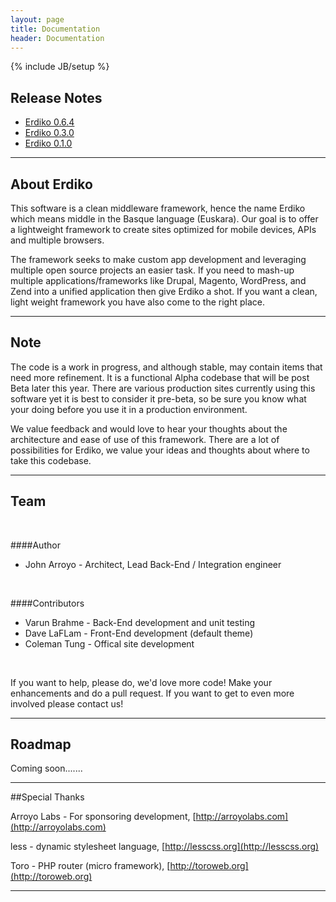 ```yaml
---
layout: page
title: Documentation 
header: Documentation
---
```

{% include JB/setup %}
## Release Notes

* <a href="#">Erdiko 0.6.4</a>
* <a href="#">Erdiko 0.3.0</a>
* <a href="#">Erdiko 0.1.0</a>

---

## About Erdiko

This software is a clean middleware framework, hence the name Erdiko which means middle in the Basque language (Euskara). Our goal is to offer a lightweight framework to create sites optimized for mobile devices, APIs and multiple browsers.

The framework seeks to make custom app development and leveraging multiple open source projects an easier task. If you need to mash-up multiple applications/frameworks like Drupal, Magento, WordPress, and Zend into a unified application then give Erdiko a shot. If you want a clean, light weight framework you have also come to the right place.

---

## Note

The code is a work in progress, and although stable, may contain items that need more refinement. It is a functional Alpha codebase that will be post Beta later this year. There are various production sites currently using this software yet it is best to consider it pre-beta, so be sure you know what your doing before you use it in a production environment.

We value feedback and would love to hear your thoughts about the architecture and ease of use of this framework. There are a lot of possibilities for Erdiko, we value your ideas and thoughts about where to take this codebase.
		

---

## Team

<br>

####Author
* John Arroyo - Architect, Lead Back-End / Integration engineer

<br>

####Contributors
* Varun Brahme - Back-End development and unit testing
* Dave LaFLam - Front-End development (default theme)
* Coleman Tung - Offical site development

<br>
		
If you want to help, please do, we'd love more code! Make your enhancements and do a pull request. If you want to get to even more involved please contact us!

---

## Roadmap

Coming soon.......


---

##Special Thanks

Arroyo Labs - For sponsoring development, [http://arroyolabs.com](http://arroyolabs.com)

less - dynamic stylesheet language, [http://lesscss.org](http://lesscss.org)

Toro - PHP router (micro framework), [http://toroweb.org](http://toroweb.org)


---





						
